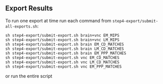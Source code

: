 ## Export Results

To run one export at time run each command from `step4-export/submit-all-exports.sh`:
```
sh step4-export/submit-export.sh brain+vnc EM_MIPS
sh step4-export/submit-export.sh brain+vnc LM_MIPS
sh step4-export/submit-export.sh brain EM_CD_MATCHES
sh step4-export/submit-export.sh brain LM_CD_MATCHES
sh step4-export/submit-export.sh brain EM_PPP_MATCHES
sh step4-export/submit-export.sh vnc EM_CD_MATCHES
sh step4-export/submit-export.sh vnc LM_CD_MATCHES
sh step4-export/submit-export.sh vnc EM_PPP_MATCHES
```

or run the entire script
